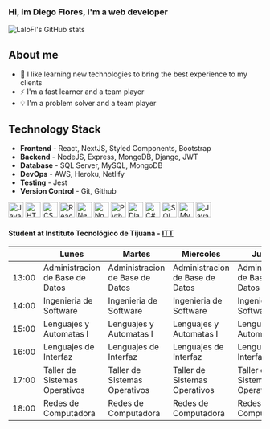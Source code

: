 ### Hi, im Diego Flores, I'm a web developer

![LaloFl's GitHub stats](https://github-readme-stats.vercel.app/api?username=LaloFl&show_icons=true)

## About me

- 📓 I like learning new technologies to bring the best experience to my clients
- ⚡ I'm a fast learner and a team player
- 💡 I'm a problem solver and a team player

## Technology Stack

- **Frontend** - React, NextJS, Styled Components, Bootstrap
- **Backend** - NodeJS, Express, MongoDB, Django, JWT
- **Database** - SQL Server, MySQL, MongoDB
- **DevOps** - AWS, Heroku, Netlify
- **Testing** - Jest
- **Version Control** - Git, Github

<!-- Javascript -->
<img src="https://img.icons8.com/color/48/000000/javascript.png" alt="JavaScript" width="30px" height="30px" />
<!-- HTML5 -->
<img src="https://img.icons8.com/color/48/000000/html-5.png" alt="HTML5" width="30px" height="30px" />
<!-- CSS3 --> 
<img src="https://img.icons8.com/color/48/000000/css3.png" alt="CSS3" width="30px" height="30px" />
<!-- React -->
<img src="https://icons-for-free.com/iconfiles/png/512/design+development+facebook+framework+mobile+react+icon-1320165723839064798.png" alt="React" width="30px" height="30px" />
<!-- NextJS --> 
<img src="https://uxwing.com/wp-content/themes/uxwing/download/10-brands-and-social-media/nextjs.png" alt="NextJS" width="30px" height="30px" />
<!-- NodeJS -->
<img src="https://img.icons8.com/color/48/000000/nodejs.png" alt="NodeJS" width="30px" height="30px" />
<!-- Python -->
<img src="https://img.icons8.com/color/48/000000/python.png" alt="Python" width="30px" height="30px" />
<!-- Django -->
<img src="https://img.icons8.com/color/48/000000/django.png" alt="Django" width="30px" height="30px" />
<!-- C# -->
<img src="https://img.icons8.com/color/48/000000/c-sharp-logo.png" alt="C#" width="30px" height="30px" />
<!-- SQL Server -->
<img src="https://www.svgrepo.com/show/303229/microsoft-sql-server-logo.svg" alt="SQL Server" width="30px" height="30px" />
<!-- MySQL -->
<img src="https://styles.redditmedia.com/t5_2qm6k/styles/communityIcon_dhjr6guc03x51.png" alt="MySQL" width="30px" height="30px" />
<!-- Java -->
<img src="https://img.icons8.com/color/48/000000/java.png" alt="Java" width="30px" height="30px" />

#### Student at **Instituto Tecnológico de Tijuana** - [ITT](https://www.tijuana.tecnm.mx/)

|       | Lunes                           | Martes                          | Miercoles                       | Jueves                          | Viernes                         |
| ----- | ------------------------------- | ------------------------------- | ------------------------------- | ------------------------------- | ------------------------------- |
| 13:00 | Administracion de Base de Datos | Administracion de Base de Datos | Administracion de Base de Datos | Administracion de Base de Datos | Administracion de Base de Datos |
| 14:00 | Ingenieria de Software          | Ingenieria de Software          | Ingenieria de Software          | Ingenieria de Software          | Ingenieria de Software          |
| 15:00 | Lenguajes y Automatas I         | Lenguajes y Automatas I         | Lenguajes y Automatas I         | Lenguajes y Automatas I         | Lenguajes y Automatas I         |
| 16:00 | Lenguajes de Interfaz           | Lenguajes de Interfaz           | Lenguajes de Interfaz           | Lenguajes de Interfaz           |                                 |
| 17:00 | Taller de Sistemas Operativos   | Taller de Sistemas Operativos   | Taller de Sistemas Operativos   | Taller de Sistemas Operativos   |                                 |
| 18:00 | Redes de Computadora            | Redes de Computadora            | Redes de Computadora            | Redes de Computadora            | Redes de Computadora            |

